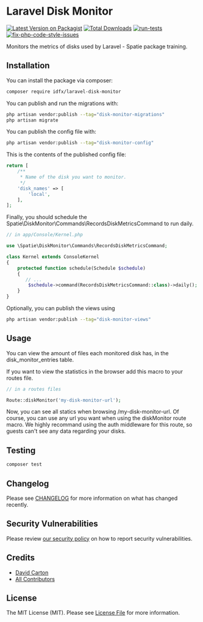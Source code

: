 # Laravel Disk Monitor

[![Latest Version on Packagist](https://img.shields.io/packagist/v/idfx/laravel-disk-monitor.svg?style=flat-square)](https://packagist.org/packages/idfx/laravel-disk-monitor)
[![Total Downloads](https://img.shields.io/packagist/dt/idfx/laravel-disk-monitor.svg?style=flat-square)](https://packagist.org/packages/idfx/laravel-disk-monitor)
[![run-tests](https://github.com/dj-idfx/laravel-disk-monitor/actions/workflows/run-tests.yml/badge.svg?branch=master)](https://github.com/dj-idfx/laravel-disk-monitor/actions/workflows/run-tests.yml)
[![fix-php-code-style-issues](https://github.com/dj-idfx/laravel-disk-monitor/actions/workflows/fix-php-code-style-issues.yml/badge.svg?branch=master)](https://github.com/dj-idfx/laravel-disk-monitor/actions/workflows/fix-php-code-style-issues.yml)

Monitors the metrics of disks used by Laravel - Spatie package training.

## Installation

You can install the package via composer:

```bash
composer require idfx/laravel-disk-monitor
```

You can publish and run the migrations with:

```bash
php artisan vendor:publish --tag="disk-monitor-migrations"
php artisan migrate
```

You can publish the config file with:

```bash
php artisan vendor:publish --tag="disk-monitor-config"
```

This is the contents of the published config file:

```php
return [
    /**
     * Name of the disk you want to monitor.
     */
    'disk_names' => [
        'local',
    ],
];
```

Finally, you should schedule the Spatie\DiskMonitor\Commands\RecordsDiskMetricsCommand to run daily.

```php
// in app/Console/Kernel.php

use \Spatie\DiskMonitor\Commands\RecordsDiskMetricsCommand;

class Kernel extends ConsoleKernel
{
    protected function schedule(Schedule $schedule)
    {
       // ...
        $schedule->command(RecordsDiskMetricsCommand::class)->daily();
    }
}
```

Optionally, you can publish the views using

```bash
php artisan vendor:publish --tag="disk-monitor-views"
```

## Usage

You can view the amount of files each monitored disk has, in the disk_monitor_entries table.

If you want to view the statistics in the browser add this macro to your routes file.

```php
// in a routes files

Route::diskMonitor('my-disk-monitor-url');
```

Now, you can see all statics when browsing /my-disk-monitor-url. Of course, you can use any url you want when using the diskMonitor route macro. We highly recommand using the auth middleware for this route, so guests can't see any data regarding your disks.

## Testing

```bash
composer test
```

## Changelog

Please see [CHANGELOG](CHANGELOG.md) for more information on what has changed recently.

## Security Vulnerabilities

Please review [our security policy](.github/SECURITY.md) on how to report security vulnerabilities.

## Credits

- [David Carton](https://github.com/dj-idfx)
- [All Contributors](../../contributors)

## License

The MIT License (MIT). Please see [License File](LICENSE.md) for more information.
